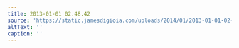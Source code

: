 ```yaml
---
title: 2013-01-01 02.48.42
source: 'https://static.jamesdigioia.com/uploads/2014/01/2013-01-01-02-48-42-scaled.jpg'
altText: ''
caption: ''
---
```


